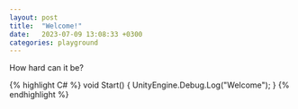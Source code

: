 ```yaml
---
layout: post
title:  "Welcome!"
date:   2023-07-09 13:08:33 +0300
categories: playground
---
```

How hard can it be?

{% highlight C# %}
void Start()
{
  UnityEngine.Debug.Log("Welcome");
}
{% endhighlight %}